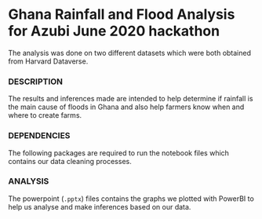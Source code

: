 # Ghana Rainfall and Flood Analysis for Azubi June 2020 hackathon

The analysis was done on two different datasets which were both obtained from Harvard Dataverse.

### DESCRIPTION

The results and inferences made are intended to help determine if rainfall is the main cause of floods in Ghana and also help farmers know when and where to create farms. 

### DEPENDENCIES

The following packages are required to run the notebook files which contains our data cleaning processes.

### ANALYSIS

The powerpoint (`.pptx`) files contains the graphs we plotted with PowerBI to help us analyse and make inferences based on our data.
